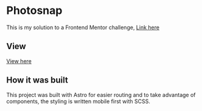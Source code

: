 # Photosnap

This is my solution to a Frontend Mentor challenge, <a target="_blank" href="https://www.frontendmentor.io/challenges/photosnap-multipage-website-nMDSrNmNW">Link here</a>

## View

<a target="_blank" href="https://incandescent-starlight-72a792.netlify.app/">View here</a>

## How it was built

This project was built with Astro for easier routing and to take advantage of components, the styling is written mobile first with SCSS.
